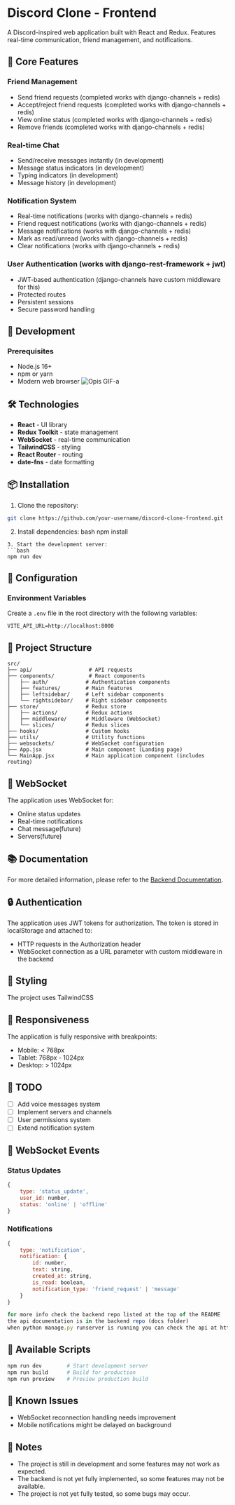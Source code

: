 # Discord Clone - Frontend

A Discord-inspired web application built with React and Redux. Features real-time communication, friend management, and notifications.

## 🌟 Core Features

### Friend Management
- Send friend requests (completed works with django-channels + redis)
- Accept/reject friend requests (completed works with django-channels + redis)
- View online status (completed works with django-channels + redis)
- Remove friends (completed works with django-channels + redis)

### Real-time Chat
- Send/receive messages instantly   (in development)
- Message status indicators          (in development)
- Typing indicators                 (in development)
- Message history                  (in development)

### Notification System
- Real-time notifications           (works with django-channels + redis)
- Friend request notifications       (works with django-channels + redis)
- Message notifications              (works with django-channels + redis)
- Mark as read/unread                (works with django-channels + redis)
- Clear notifications                (works with django-channels + redis)

### User Authentication      (works with django-rest-framework + jwt)
- JWT-based authentication   (django-channels have custom middleware for this)
- Protected routes
- Persistent sessions
- Secure password handling

## 🔧 Development

### Prerequisites
- Node.js 16+
- npm or yarn
- Modern web browser
![Opis GIF-a](./src/assets/chat-app-1.gif)

## 🛠️ Technologies

- **React** - UI library
- **Redux Toolkit** - state management
- **WebSocket** - real-time communication
- **TailwindCSS** - styling
- **React Router** - routing
- **date-fns** - date formatting

## 📦 Installation

1. Clone the repository:
```bash
git clone https://github.com/your-username/discord-clone-frontend.git
```
2. Install dependencies:
bash
npm install
```
3. Start the development server:
```bash
npm run dev
```
## 🔧 Configuration

### Environment Variables

Create a `.env` file in the root directory with the following variables:

```
VITE_API_URL=http://localhost:8000
```

## 📁 Project Structure

```
src/
├── api/                  # API requests
├── components/           # React components
│   ├── auth/            # Authentication components
│   ├── features/        # Main features
│   ├── leftsidebar/     # Left sidebar components
│   └── rightsidebar/    # Right sidebar components
├── store/               # Redux store
│   ├── actions/         # Redux actions
│   ├── middleware/      # Middleware (WebSocket)
│   └── slices/          # Redux slices
├── hooks/               # Custom hooks
├── utils/               # Utility functions
├── websockets/          # WebSocket configuration
├── App.jsx              # Main component (Landing page)
└── MainApp.jsx          # Main application component (includes routing)
```


## 🔌 WebSocket

The application uses WebSocket for:
- Online status updates
- Real-time notifications
- Chat message(future)
- Servers(future)

## 📚 Documentation

For more detailed information, please refer to the [Backend Documentation](https://github.com/no-ppp/discord-clone-backend/docs).

## 🔒 Authentication

The application uses JWT tokens for authorization. The token is stored in localStorage and attached to:
- HTTP requests in the Authorization header
- WebSocket connection as a URL parameter with custom middleware in the backend

## 🎨 Styling

The project uses TailwindCSS

## 📱 Responsiveness

The application is fully responsive with breakpoints:
- Mobile: < 768px
- Tablet: 768px - 1024px
- Desktop: > 1024px

## 📝 TODO

- [ ] Add voice messages system
- [ ] Implement servers and channels
- [ ] User permissions system
- [ ] Extend notification system

## 🔌 WebSocket Events

### Status Updates
```javascript
{
    type: 'status_update',
    user_id: number,
    status: 'online' | 'offline'
}
```

### Notifications
```javascript
{
    type: 'notification',
    notification: {
        id: number,
        text: string,
        created_at: string,
        is_read: boolean,
        notification_type: 'friend_request' | 'message'
    }
}

for more info check the backend repo listed at the top of the README
the api documentation is in the backend repo (docs folder)
when python manage.py runserver is running you can check the api at http://localhost:8000/api/redoc
```

## 🚀 Available Scripts

```bash
npm run dev        # Start development server
npm run build      # Build for production
npm run preview    # Preview production build
```

## 🐛 Known Issues

- WebSocket reconnection handling needs improvement
- Mobile notifications might be delayed on background


## 📝 Notes

- The project is still in development and some features may not work as expected.
- The backend is not yet fully implemented, so some features may not be available.
- The project is not yet fully tested, so some bugs may occur.

